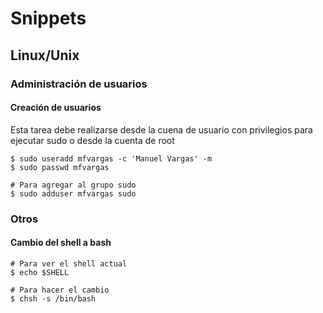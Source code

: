 # Snippets

## Linux/Unix

### Administración de usuarios

#### Creación de usuarios
Esta tarea debe realizarse desde la cuena de usuario con privilegios para ejecutar sudo o desde la cuenta de root
```terminal
$ sudo useradd mfvargas -c 'Manuel Vargas' -m
$ sudo passwd mfvargas

# Para agregar al grupo sudo
$ sudo adduser mfvargas sudo
```

### Otros

#### Cambio del shell a bash
```terminal
# Para ver el shell actual
$ echo $SHELL

# Para hacer el cambio
$ chsh -s /bin/bash
```
